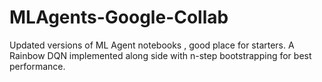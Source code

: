 # MLAgents-Google-Collab
Updated versions of ML Agent notebooks , good place for starters. A Rainbow DQN implemented along side with n-step bootstrapping for best performance.
